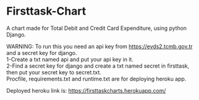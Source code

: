 # Firsttask-Chart
A chart made for Total Debit and Credit Card Expenditure, using python Django.

WARNING: To run this you need an api key from https://evds2.tcmb.gov.tr and a secret key for django.
<br/>
1-Create a txt named api and put your api key in it.<br/>
2-Find a secret key for django and create a txt named secret in firsttask, then put your secret key to secret.txt.<br/>
Procfile, requirements.txt and runtime.txt are for deploying heroku app.<br/>

Deployed heroku link is: https://firsttaskcharts.herokuapp.com/

